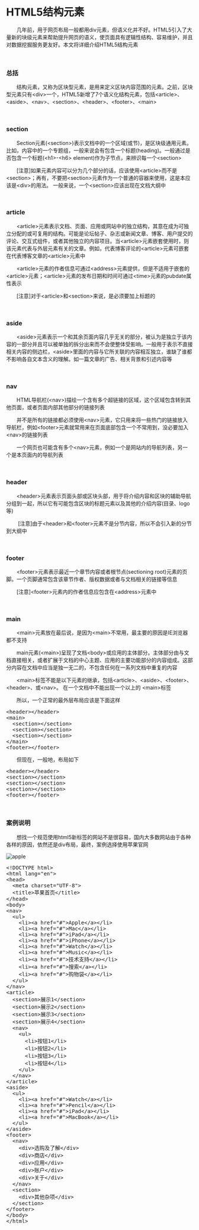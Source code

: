 # HTML5结构元素

 　　几年前，用于网页布局一般都用div元素，但语义化并不好。HTML5引入了大量新的块级元素来帮助提升网页的语义，使页面具有逻辑性结构、容易维护，并且对数据挖掘服务更友好。本文将详细介绍HTML5结构元素

&nbsp;

### 总括

　　结构元素，又称为区块型元素，是用来定义区块内容范围的元素。之前，区块型元素只有&lt;div&gt;一个，HTML5新增了7个语义化结构元素，包括&lt;article&gt;、&lt;aside&gt;、&lt;nav&gt;、&lt;section&gt;、&lt;header&gt;、&lt;footer&gt;、&lt;main&gt;

&nbsp;

### section

　　Section元素(&lt;section&gt;)表示文档中的一个区域(或节)，是区块级通用元素。比如，内容中的一个专题组，一般来说会有包含一个标题(heading)。一般通过是否包含一个标题(&lt;h1&gt;-&lt;h6&gt; element)作为子节点，来辨识每一个&lt;section&gt;

　　[注意]如果元素内容可以分为几个部分的话，应该使用&lt;article&gt;而不是&lt;section&gt;；再有，不要把&lt;section&gt;元素作为一个普通的容器来使用，这是本应该是&lt;div&gt;的用法。 一般来说，一个&lt;section&gt;应该出现在文档大纲中

&nbsp;

### article

　　&lt;article&gt;元素表示文档、页面、应用或网站中的独立结构，其意在成为可独立分配的或可复用的结构。可能是论坛帖子、杂志或新闻文章、博客、用户提交的评论、交互式组件，或者其他独立的内容项目。当&lt;article&gt;元素嵌套使用时，则该元素代表与外层元素有关的文章。例如，代表博客评论的&lt;article&gt;元素可嵌套在代表博客文章的&lt;article&gt;元素中

　　&lt;article&gt;元素的作者信息可通过&lt;address&gt;元素提供，但是不适用于嵌套的&lt;article&gt;元素；&lt;article&gt;元素的发布日期和时间可通过&lt;time&gt;元素的pubdate属性表示

　　[注意]对于&lt;article&gt;和&lt;section&gt;来说，是必须要加上标题的

&nbsp;

### aside

　　&lt;aside&gt;元素表示一个和其余页面内容几乎无关的部分，被认为是独立于该内容的一部分并且可以被单独的拆分出来而不会使整体受影响。一般用于表示不直接相关内容的侧边栏，&lt;aside&gt;里面的内容与它所关联的内容相互独立，谁缺了谁都不影响各自文本含义的理解。如一篇文章的广告、相关背景和引述内容等

&nbsp;

### nav

　　HTML导航栏(&lt;nav&gt;)描绘一个含有多个超链接的区域，这个区域包含转到其他页面，或者页面内部其他部分的链接列表

　　并不是所有的链接都必须使用&lt;nav&gt;元素，它只用来将一些热门的链接放入导航栏，例如&lt;footer&gt;元素就常用来在页面底部包含一个不常用到，没必要加入&lt;nav&gt;的链接列表

　　一个网页也可能含有多个&lt;nav&gt;元素，例如一个是网站内的导航列表，另一个是本页面内的导航列表

&nbsp;

### header

　　&lt;header&gt;元素表示页面头部或区块头部，用于将介绍内容和区块的辅助导航分组到一起，所以它有可能包含区块的标题元素以及其他的介绍内容(目录、logo等)

　　&nbsp;[注意]由于&lt;header&gt;和&lt;footer&gt;元素不是分节内容，所以不会引入新的分节到大纲中

&nbsp;

### footer

　　&lt;footer&gt;元素表示最近一个章节内容或者根节点(sectioning root)元素的页脚。一个页脚通常包含该章节作者、版权数据或者与文档相关的链接等信息

　　[注意]&lt;footer&gt;元素内的作者信息应包含在&lt;address&gt;元素中

&nbsp;

### main

　　&lt;main&gt;元素放在最后说，是因为&lt;main&gt;不常用，最主要的原因是IE浏览器都不支持

　　main元素(&lt;main&gt;)呈现了文档&lt;body&gt;或应用的主体部分。主体部分由与文档直接相关，或者扩展于文档的中心主题、应用的主要功能部分的内容组成。这部分内容在文档中应当是独一无二的，不包含任何在一系列文档中重复的内容

　　&lt;main&gt;标签不能是以下元素的继承，包括&lt;article&gt;、&lt;aside&gt;、&lt;footer&gt;、&lt;header&gt;、或&lt;nav&gt;。 在一个文档中不能出现一个以上的 &lt;main&gt;标签

　　所以，一个正常的最外层布局应该是下面这样

<div class="cnblogs_code">
<pre>&lt;header&gt;&lt;/header&gt;
&lt;main&gt;
  &lt;section&gt;&lt;/section&gt;
  &lt;section&gt;&lt;/section&gt;
  &lt;section&gt;&lt;/section&gt;
&lt;/main&gt;
&lt;footer&gt;&lt;/footer&gt;</pre>
</div>

　　但现在，一般地，布局如下&nbsp;

<div class="cnblogs_code">
<pre>&lt;header&gt;&lt;/header&gt;
&lt;section&gt;&lt;/section&gt;
&lt;section&gt;&lt;/section&gt;
&lt;section&gt;&lt;/section&gt;
&lt;footer&gt;&lt;/footer&gt;</pre>
</div>

&nbsp;

### 案例说明

　　想找一个规范使用html5新标签的网站不是很容易，国内大多数网站由于各种各样的原因，依然还是div布局，最终，案例选择使用苹果官网

![apple]({{pic.pic}}/blog/HTML_structure_eleStruc.jpg)

<div class="cnblogs_code">
<pre>&lt;!DOCTYPE html&gt;
&lt;html lang="en"&gt;
&lt;head&gt;
  &lt;meta charset="UTF-8"&gt;
  &lt;title&gt;苹果首页&lt;/title&gt;
&lt;/head&gt;
&lt;body&gt;
&lt;nav&gt;
  &lt;ul&gt;
    &lt;li&gt;&lt;a href="#"&gt;Apple&lt;/a&gt;&lt;/li&gt;
    &lt;li&gt;&lt;a href="#"&gt;Mac&lt;/a&gt;&lt;/li&gt;
    &lt;li&gt;&lt;a href="#"&gt;iPad&lt;/a&gt;&lt;/li&gt;
    &lt;li&gt;&lt;a href="#"&gt;iPhone&lt;/a&gt;&lt;/li&gt; 
    &lt;li&gt;&lt;a href="#"&gt;Watch&lt;/a&gt;&lt;/li&gt; 
    &lt;li&gt;&lt;a href="#"&gt;Music&lt;/a&gt;&lt;/li&gt; 
    &lt;li&gt;&lt;a href="#"&gt;技术支持&lt;/a&gt;&lt;/li&gt; 
    &lt;li&gt;&lt;a href="#"&gt;搜索&lt;/a&gt;&lt;/li&gt; 
    &lt;li&gt;&lt;a href="#"&gt;购物袋&lt;/a&gt;&lt;/li&gt;           
  &lt;/ul&gt;
&lt;/nav&gt;
&lt;article&gt;
  &lt;section&gt;展示1&lt;/section&gt;
  &lt;section&gt;展示2&lt;/section&gt;
  &lt;section&gt;展示3&lt;/section&gt;
  &lt;section&gt;展示4&lt;/section&gt;
  &lt;nav&gt;
    &lt;ul&gt;
      &lt;li&gt;按钮1&lt;/li&gt;
      &lt;li&gt;按钮2&lt;/li&gt;
      &lt;li&gt;按钮3&lt;/li&gt;
      &lt;li&gt;按钮4&lt;/li&gt;
    &lt;/ul&gt;
  &lt;/nav&gt;
&lt;/article&gt;
&lt;aside&gt;
  &lt;ul&gt;
    &lt;li&gt;&lt;a href="#"&gt;Watch&lt;/a&gt;&lt;/li&gt;
    &lt;li&gt;&lt;a href="#"&gt;Pencil&lt;/a&gt;&lt;/li&gt;
    &lt;li&gt;&lt;a href="#"&gt;iPad&lt;/a&gt;&lt;/li&gt;
    &lt;li&gt;&lt;a href="#"&gt;MacBook&lt;/a&gt;&lt;/li&gt;
  &lt;/ul&gt;
&lt;/aside&gt;
&lt;footer&gt;
  &lt;nav&gt;
    &lt;div&gt;选购及了解&lt;/div&gt;
    &lt;div&gt;商店&lt;/div&gt;
    &lt;div&gt;应用&lt;/div&gt;
    &lt;div&gt;账户&lt;/div&gt;
    &lt;div&gt;关于&lt;/div&gt;
  &lt;/nav&gt;
  &lt;section&gt;
    &lt;div&gt;其他杂项&lt;/div&gt;
  &lt;/section&gt;
&lt;/footer&gt;
&lt;/body&gt;
&lt;/html&gt;</pre>
</div>
